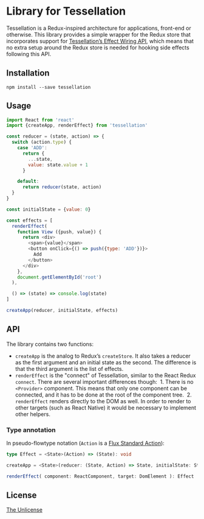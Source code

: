 # Library for Tessellation

Tessellation is a Redux-inspired architecture for applications, front-end or otherwise. This library provides a simple wrapper for the Redux store that incorporates support for [Tessellation’s Effect Wiring API](https://github.com/xaviervia/tessellation#effect-wiring-api), which means that no extra setup around the Redux store is needed for hooking side effects following this API.

## Installation

```
npm install --save tessellation
```

## Usage

```javascript
import React from 'react'
import {createApp, renderEffect} from 'tessellation'

const reducer = (state, action) => {
  switch (action.type) {
    case 'ADD':
      return {
        ...state,
        value: state.value + 1
      }

    default:
      return reducer(state, action)
  }
}

const initialState = {value: 0}

const effects = [
  renderEffect(
    function View ({push, value}) {
      return <div>
        <span>{value}</span>
        <button onClick={() => push({type: 'ADD'})}>
          Add
        </button>
      </div>
    },
    document.getElementById('root')
  ),

  () => (state) => console.log(state)
]

createApp(reducer, initialState, effects)
```

## API

The library contains two functions:

- `createApp` is the analog to Redux’s `createStore`. It also takes a reducer as the first argument and an initial state as the second. The difference is that the third argument is the list of effects.
- `renderEffect` is the "connect" of Tessellation, similar to the React Redux `connect`. There are several important differences though:
  1. There is no `<Provider>` component. This means that only one component can be connected, and it has to be done at the root of the component tree.
  2. `renderEffect` renders directly to the DOM as well. In order to render to other targets (such as React Native) it would be necessary to implement other helpers.

### Type annotation

In pseudo-flowtype notation (`Action` is a [Flux Standard Action](https://github.com/acdlite/flux-standard-action)):

```typescript
type Effect = <State>(Action) => (State): void

createApp = <State>(reducer: (State, Action) => State, initialState: State, effects: Array<Effect>): void

renderEffect( component: ReactComponent, target: DomElement ): Effect
```

## License

[The Unlicense](../../LICENSE)
